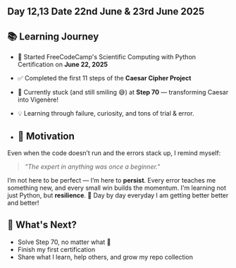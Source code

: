 ## Day 12,13 Date 22nd June & 23rd June 2025

## 📚 Learning Journey

- 📆 Started FreeCodeCamp's Scientific Computing with Python Certification on **June 22, 2025**
- ✅ Completed the first 11 steps of the **Caesar Cipher Project**
- 🧩 Currently stuck (and still smiling 😅) at **Step 70** — transforming Caesar into Vigenère!
- 💡 Learning through failure, curiosity, and tons of trial & error.

- ## 💫 Motivation

Even when the code doesn’t run and the errors stack up, I remind myself:
> *"The expert in anything was once a beginner."*

I’m not here to be perfect — I’m here to **persist**. Every error teaches me something new,
and every small win builds the momentum. I'm learning not just Python, but **resilience**. 🚀
Day by day everyday I am getting better better and better!


## 🌱 What's Next?
- Solve Step 70, no matter what 😤
- Finish my first certification
- Share what I learn, help others, and grow my repo collection

